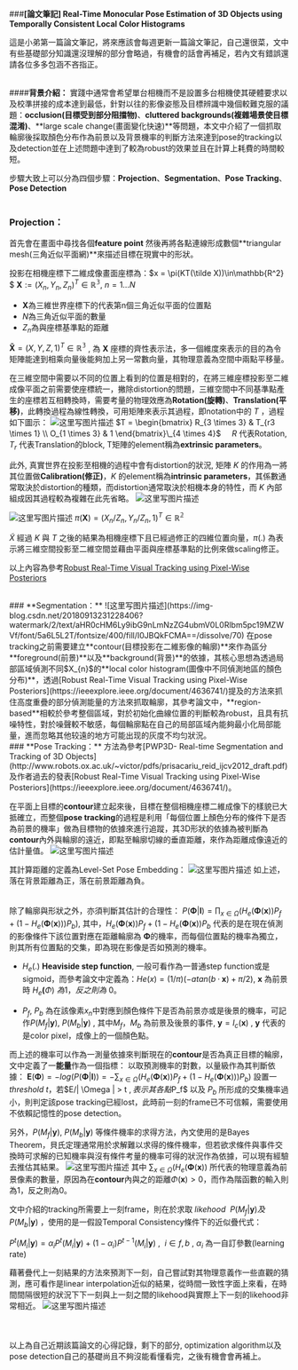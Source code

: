 ###**[論文筆記] Real-Time Monocular Pose Estimation of 3D Objects using Temporally Consistent Local Color Histograms**

這是小弟第一篇論文筆記，將來應該會每週更新一篇論文筆記，自己還很菜，文中有些基礎部分知識還沒理解的部分會略過，有機會的話會再補足，若內文有錯誤還請各位多多包涵不吝指正。
<br><br>

####**背景介紹：**
實踐中通常會希望單台相機而不是設置多台相機使其硬體要求以及校準拼接的成本達到最低，針對以往的影像姿態及目標辨識中幾個較難克服的議題：**occlusion(目標受到部分阻擋物)**、**cluttered backgrounds(複雜場景使目標混淆)**、**large scale change(畫面變化快速)**等問題，本文中介紹了一個抓取輪廓後採取顏色分布作為前景以及背景機率的判斷方法來達到pose的tracking以及detection並在上述問題中達到了較為robust的效果並且在計算上耗費的時間較短。

步驟大致上可以分為四個步驟：**Projection**、**Segmentation**、**Pose Tracking**、**Pose Detection**
<br><br>
### **Projection：**
首先會在畫面中尋找各個**feature point** 然後再將各點連線形成數個**triangular mesh(三角近似平面網)**來描述目標在現實中的形狀。

投影在相機座標下二維成像畫面座標為：$x = \pi(KT(\tilde X))\in\mathbb{R^2} $
$\boldsymbol{X}:={(X_{n}, Y_{n}, Z_{n})^T \in \mathbb{R^3}},~n = 1. . . N$ 

- $\boldsymbol{X}$為三維世界座標下的代表第n個三角近似平面的位置點
- ${N}$為三角近似平面的數量
- ${Z_{n}}$為與座標基準點的距離

$\boldsymbol{\tilde X}={(X, Y, Z, 1)^T \in \mathbb{R^3}}$ , 為 $\boldsymbol{X}$ 座標的齊性表示法，多一個維度來表示的目的為令矩陣能達到相乘向量後能夠加上另一常數向量，其物理意義為空間中兩點平移量。

在三維空間中需要以不同的位置上看到的位置是相對的，在將三維座標投影至二維成像平面之前需要使座標統一，撇除distortion的問題，三維空間中不同基準點產生的座標若互相轉換時，需要考量的物理效應為**Rotation(旋轉)**、**Translation(平移)**，此轉換過程為線性轉換，可用矩陣來表示其過程，即notation中的 ${T}$ ，過程如下圖示：
![这里写图片描述](https://img-blog.csdn.net/20180913212633472?watermark/2/text/aHR0cHM6Ly9ibG9nLmNzZG4ubmV0L0Rlbm5pc19MZWVf/font/5a6L5L2T/fontsize/400/fill/I0JBQkFCMA==/dissolve/70)
$T = 
\begin{bmatrix} 
R_{3 \times 3} & T_{r3 \times 1} \\
O_{1 \times 3} & 1  
\end{bmatrix}\_{4 \times 4}$$~~~~~R$ 代表Rotation, $T_{r}$  代表Translation的block, T矩陣的element稱為**extrinsic parameters**。    

此外, 真實世界在投影至相機的過程中會有distortion的狀況, 矩陣 $K$ 的作用為一將其位置做**Calibration(修正)**，$K$ 的element稱為**intrinsic parameters**，其係數通常取決於distortion的種類，而distortion通常取決於相機本身的特性，而 $K$ 內部組成因其過程較為複雜在此先省略。
![这里写图片描述](https://img-blog.csdn.net/2018091322024984?watermark/2/text/aHR0cHM6Ly9ibG9nLmNzZG4ubmV0L0Rlbm5pc19MZWVf/font/5a6L5L2T/fontsize/400/fill/I0JBQkFCMA==/dissolve/70)

![这里写图片描述](https://img-blog.csdn.net/20180913223151832?watermark/2/text/aHR0cHM6Ly9ibG9nLmNzZG4ubmV0L0Rlbm5pc19MZWVf/font/5a6L5L2T/fontsize/400/fill/I0JBQkFCMA==/dissolve/70)
$\pi (\boldsymbol X)={(X_{n}/Z_{n}, Y_{n}/Z_{n}, 1)^T \in \mathbb{R^2}}$ 

$\tilde X$ 經過 $K$ 與 $T$ 之後的結果為相機座標下且已經過修正的四維位置向量，$\pi(.)$ 為表示將三維空間投影至二維空間並藉由平面與座標基準點的比例來做scaling修正。

以上內容為參考[Robust Real-Time Visual Tracking using Pixel-Wise Posteriors](http://www.robots.ox.ac.uk/~cbibby/pubs/ECCV08.pdf)

<br>
### **Segmentation：**
![这里写图片描述](https://img-blog.csdn.net/20180913231228406?watermark/2/text/aHR0cHM6Ly9ibG9nLmNzZG4ubmV0L0Rlbm5pc19MZWVf/font/5a6L5L2T/fontsize/400/fill/I0JBQkFCMA==/dissolve/70)
在pose tracking之前需要建立**contour(目標投影在二維影像的輪廓)**來作為區分**foreground(前景)**以及**background(背景)**的依據，其核心思想為透過局部區域偵測不同$X_{n}$的**local color histogram(圖像中不同偵測地區的顏色分布)**，透過[Robust Real-Time Visual Tracking using Pixel-Wise Posteriors](https://ieeexplore.ieee.org/document/4636741/)提及的方法來抓住高度重疊的部分偵測能量的方法來抓取輪廓，其參考論文中，**region-based**相較於參考整個區域，對於初始化曲線位置的判斷較為robust，且具有抗噪特性，對於噪聲較不敏感，每個輪廓點在自己的局部區域內能夠最小化局部能量，進而忽略其他较遠的地方可能出现的灰度不均匀狀況。

<br>
### **Pose Tracking：**
方法為參考[PWP3D- Real-time Segmentation and Tracking of 3D Objects](http://www.robots.ox.ac.uk/~victor/pdfs/prisacariu_reid_ijcv2012_draft.pdf)及作者過去的發表[Robust Real-Time Visual Tracking using Pixel-Wise Posteriors](https://ieeexplore.ieee.org/document/4636741/)。

在平面上目標的**contour**建立起來後，目標在整個相機座標二維成像下的樣貌已大抵確立，而整個**pose tracking**的過程是利用「每個位置上顏色分布的條件下是否為前景的機率」做為目標物的依據來進行追蹤，其3D形狀的依據為被判斷為**contour**內外與輪廓的遠近，即點至輪廓切線的垂直距離，來作為距離成像遠近的估計量值。
![这里写图片描述](https://img-blog.csdn.net/20180914020457246?watermark/2/text/aHR0cHM6Ly9ibG9nLmNzZG4ubmV0L0Rlbm5pc19MZWVf/font/5a6L5L2T/fontsize/400/fill/I0JBQkFCMA==/dissolve/70)

其計算距離的定義為Level-Set Pose Embedding：
![这里写图片描述](https://img-blog.csdn.net/20180914021048879?watermark/2/text/aHR0cHM6Ly9ibG9nLmNzZG4ubmV0L0Rlbm5pc19MZWVf/font/5a6L5L2T/fontsize/400/fill/I0JBQkFCMA==/dissolve/70)
如上述，落在背景距離為正，落在前景距離為負。
<br><br><br>
除了輪廓與形狀之外，亦須判斷其估計的合理性：
${P(\boldsymbol\Phi | \boldsymbol I) = \displaystyle \prod_{x \in \Omega} (H_{e}(\boldsymbol\Phi(\boldsymbol x))P_{f}+(1-H_{e}(\boldsymbol\Phi(\boldsymbol x)))P_{b})}$, 
 其中，$H_{e}(\boldsymbol\Phi(\boldsymbol x))P_{f}+(1-H_{e}(\boldsymbol\Phi(\boldsymbol x))P_{b}$ 代表的是在現在偵測的影像條件下該位置對應在距離輪廓為 $\boldsymbol\Phi$的機率，而每個位置點的機率為獨立，則其所有位置點的交集，即為現在影像是否如預測的機率。

- ${H_{e}(.)}$ **Heaviside step function**, 一般可看作為一普通step function或是sigmoid，而參考論文中定義為：$He(x) = (1/\pi)(-atan(b·\boldsymbol x)+\pi/2)$, $\boldsymbol x$ 為前景時$~ H_{e}\boldsymbol(\Phi)~為1，反之則為~0$。

- ${P_f,~P_b}$ 為在該像素$x_n$中對應到顏色條件下是否為前景亦或是後景的機率，可記作$P(M_f | \boldsymbol y),~P(M_b| \boldsymbol y)~,~$其中$M_f，M_b$ 為前景及後景的事件, $\boldsymbol y={I_{c}(\boldsymbol x)}$ , $\boldsymbol y$ 代表的是color pixel，成像上的一個顏色點。

而上述的機率可以作為一測量依據來判斷現在的**contour**是否為真正目標的輪廓，文中定義了一**能量**作為一個指標：
以取預測機率的對數，以量級作為其判斷依據：
$\boldsymbol E(\boldsymbol\Phi) = -log(P(\boldsymbol\Phi | \boldsymbol I)) = -\displaystyle \sum_{x \in \Omega}(H_{e}(\boldsymbol\Phi(\boldsymbol x))P_{f} + (1-H_{e}(\boldsymbol\Phi(\boldsymbol x)))P_{b})$
設置一$threshold~t$，若$E/| \Omega | > t $, 表示其各點$P_f$ 以及 $P_b$ 所形成的交集機率過小，則判定該pose tracking已經lost，此時前一刻的frame已不可信賴，需要使用不依賴記憶性的pose detection。

另外，$P(M_f | \boldsymbol y),~P(M_b| \boldsymbol y)$ 等條件機率的求得方法，內文使用的是Bayes Theorem，貝氏定理通常用於求解難以求得的條件機率，但若欲求條件與事件交換時可求解的已知機率與沒有條件考量的機率可得的狀況作為依據，可以現有經驗去推估其結果。
![这里写图片描述](https://img-blog.csdn.net/20180914035058343?watermark/2/text/aHR0cHM6Ly9ibG9nLmNzZG4ubmV0L0Rlbm5pc19MZWVf/font/5a6L5L2T/fontsize/400/fill/I0JBQkFCMA==/dissolve/70)
其中 $\displaystyle\sum_{x \in \Omega}(H_{e}(\boldsymbol\Phi(\boldsymbol x))$ 所代表的物理意義為前景像素的數量，原因為在**contour**內與之的距離$\Phi(\boldsymbol x) > 0$，而作為階函數的輸入則為1，反之則為0。

文中介紹的tracking所需要上一刻frame，則在於求取 $likehood ~~P(M_f| \boldsymbol y)及P(M_b| \boldsymbol y)$ ，使用的是一假設Temporal Consistency條件下的近似疊代式：

$P^t(M_i| \boldsymbol y) = \alpha _i P^t(M_i| \boldsymbol y) + (1 - \alpha _i)P^{t-1}(M_i| \boldsymbol y)$ ,$~~i \in {f,b}$ ,   $\alpha _i$ 為一自訂參數(learning rate)

藉著疊代上一刻結果的方法來預測下一刻，自己嘗試對其物理意義作一些直觀的猜測，應可看作是linear interpolation近似的結果，從時間一致性字面上來看，在時間間隔很短的狀況下下一刻與上一刻之間的likehood與實際上下一刻的likehood非常相近。
![这里写图片描述](https://img-blog.csdn.net/20180914044107931?watermark/2/text/aHR0cHM6Ly9ibG9nLmNzZG4ubmV0L0Rlbm5pc19MZWVf/font/5a6L5L2T/fontsize/400/fill/I0JBQkFCMA==/dissolve/70)
<br><br><br><br>
以上為自己近期該篇論文的心得記錄，剩下的部分, optimization algorithm以及pose detection自己的基礎尚且不夠沒能看懂看完，之後有機會會再補上。
